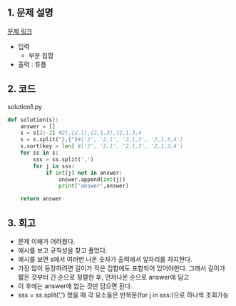 ## 1. 문제 설명

[문제 링크](https://programmers.co.kr/learn/courses/30/lessons/64065)

- 입력
  - 부분 집합
- 출력 : 튜플

## 2. 코드

solution1.py

```python
def solution(s):
    answer = []
    s = s[2:-2] #2},{2,1},{2,1,3},{2,1,3,4
    s = s.split("},{")#['2', '2,1', '2,1,3', '2,1,3,4']
    s.sort(key = len) #['2', '2,1', '2,1,3', '2,1,3,4']
    for ss in s:
        sss = ss.split(',')
        for j in sss:
            if int(j) not in answer:
                answer.append(int(j))
                print('answer',answer)

    return answer
```

## 3. 회고

- 문제 이해가 어려웠다.
- 예시를 보고 규칙성을 찾고 풀었다.
- 예시를 보면 s에서 여러번 나온 숫자가 출력에서 앞자리를 차지한다.
- 가장 많이 등장하려면 길이가 작은 집합에도 포함되어 있어야한다. 그래서 길이가 짧은 것부터 긴 순으로 정렬한 후, 먼저나온 순으로 answer에 담고
- 이 후에는 answer에 없는 것만 담으면 된다.
- sss = ss.split(',') 했을 때 각 요소들은 반복문(for j in sss:)으로 하나씩 조회가능
